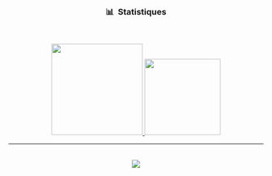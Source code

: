 ### <p align="center">📊 &nbsp;Statistiques</p>
<br>
<p align="center">
<a href="https://github.com/Frouk2">
  <img height="180em" src="https://github-readme-stats-eight-theta.vercel.app/api?username=frouk2&show_icons=true&theme=react&include_all_commits=true&locale=fr"/>
  <img height="150em" src="https://github-readme-stats-eight-theta.vercel.app/api/top-langs/?username=frouk2&layout=compact&langs_count=8&theme=react&locale=fr"/>
</a>

</p>

-----

<p align="center"><br>
  <a href="https://github.com/Frouk2">
    <img src="https://api.lanyard.rest/v1/users/946048168011903117"/>
     </a>
</p>
